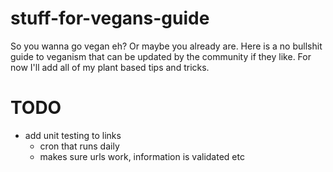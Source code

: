 # stuff-for-vegans-guide

So you wanna go vegan eh? Or maybe you already are. Here is a no bullshit guide to veganism that can be updated by the community if they like. For now I'll add all of my plant based tips and tricks.


# TODO
* add unit testing to links
	* cron that runs daily
	* makes sure urls work, information is validated etc
